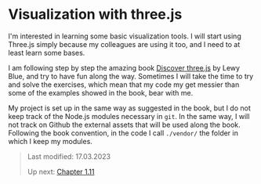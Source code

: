 # Visualization with three.js

I'm interested in learning some basic visualization tools. I will start using Three.js simply because my colleagues are using it too, and I need to at least learn some bases.

I am following step by step the amazing book [Discover three.js](https://discoverthreejs.com) by Lewy Blue, and try to have fun along the way. Sometimes I will take the time to try and solve the exercises, which mean that my code my get messier than some of the examples showed in the book, bear with me.

My project is set up in the same way as suggested in the book, but I do not keep track of the Node.js modules necessary in `git`. In the same way, I will not track on Github the external assets that will be used along the book. Following the book convention, in the code I call `./vendor/` the folder in which I keep my modules.

> Last modified: 17.03.2023
>
> Up next: [Chapter 1.11](https://discoverthreejs.com/book/first-steps/organizing-with-group/)

